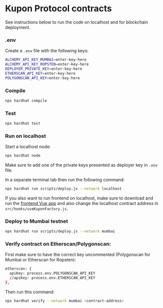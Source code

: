 # Kupon Protocol contracts

See instructions below to run the code on localhost and for blockchain deployment.

### .env

Create a `.env` file with the following keys:

```bash
ALCHEMY_API_KEY_MUMBAI=enter-key-here
ALCHEMY_API_KEY_ROPSTEN=enter-key-here
DEPLOYER_PRIVATE_KEY=enter-key-here
ETHERSCAN_API_KEY=enter-key-here
POLYGONSCAN_API_KEY=enter-key-here
```

### Compile

```bash
npx hardhat compile
```

### Test

```bash
npx hardhat test
```

### Run on localhost

Start a localhost node:

```bash
npx hardhat node
```

Make sure to add one of the private keys presented as deployer key in `.env` file.

In a separate terminal tab then run the following command:

```bash
npx hardhat run scripts/deploy.js --network localhost
```

If you also want to run frontend on localhost, make sure to download and run the 
[frontend Vue app](https://github.com/Kupon-Protocol/frontend) 
and also change the localhost contract address in `src/hooks/useKuponFactory.js`.

### Deploy to Mumbai testnet

```bash
npx hardhat run scripts/deploy.js --network mumbai
```

### Verify contract on Etherscan/Polygonscan:

First make sure to have the correct key uncommented (Polygonscan for Mumbai or Etherscan for Ropsten):

```bash
etherscan: {
  apiKey: process.env.POLYGONSCAN_API_KEY
  //apiKey: process.env.ETHERSCAN_API_KEY
},
```

Then run this command:

```bash
npx hardhat verify --network mumbai <contract-address>
```
